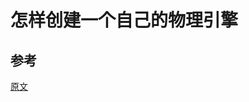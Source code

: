 # 怎样创建一个自己的物理引擎

## 参考
[原文][1]


[1]:http://gamedevelopment.tutsplus.com/series/how-to-create-a-custom-physics-engine--gamedev-12715
[2]:http://brm.io/game-physics-for-beginners/
[3]:http://subprotocol.com/system/introducing-verlet-js.html
